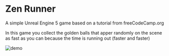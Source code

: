 # Zen Runner
 A simple Unreal Engine 5 game based on a tutorial from freeCodeCamp.org
 
 In this game you collect the golden balls that apper randomly on the scene as fast as you can because the time is running out (faster and faster)
 
 ![demo](https://github.com/alxtitova/Running_Man/blob/master/demo.gif)
 
 
